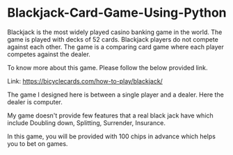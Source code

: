 # Blackjack-Card-Game-Using-Python

Blackjack is the most widely played casino banking game in the world. The game is played with decks of 52 cards. Blackjack players do not compete against each other. The game is a comparing card game where each player competes against the dealer. 

To know more about this game. Please follow the below provided link.

Link: https://bicyclecards.com/how-to-play/blackjack/

The game I designed here is between a single player and a dealer. Here the dealer is computer. 

My game doesn't provide few features that a real black jack have which include Doubling down, Splitting, Surrender, Insurance.

In this game, you will be provided with 100 chips in advance which helps you to bet on games.
